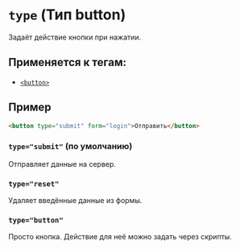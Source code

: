 # `type` (Тип button)

Задаёт действие кнопки при нажатии.

## Применяется к тегам:

- [`<button>`](<../TAGS FORM/button (КНОПКА).md>)

## Пример

```html
<button type="submit" form="login">Отправить</button>
```

### `type="submit"` (по умолчанию)

Отправляет данные на сервер.

### `type="reset"`

Удаляет введённые данные из формы.

### `type="button"`

Просто кнопка. Действие для неё можно задать через скрипты.
